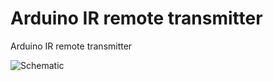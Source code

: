 # Arduino IR remote transmitter
Arduino IR remote transmitter

![Schematic](https://github.com/ioelectro/arduino-ir-remote-transmitter/assets/64005694/0ee61eca-5351-4a65-80bc-50d68f88fe75)
